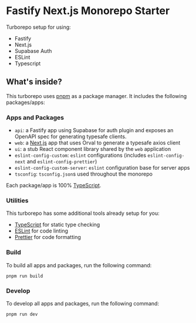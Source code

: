 # Fastify Next.js Monorepo Starter

Turborepo setup for using:
- Fastify
- Next.js
- Supabase Auth
- ESLint
- Typescript

## What's inside?

This turborepo uses [pnpm](https://pnpm.io) as a package manager. It includes the following packages/apps:

### Apps and Packages

- `api`: a Fastify app using Supabase for auth plugin and exposes an OpenAPI spec for generating typesafe clients.
- `web`: a [Next.js](https://nextjs.org/) app that uses Orval to generate a typesafe axios client
- `ui`: a stub React component library shared by the `web` application
- `eslint-config-custom`: `eslint` configurations (includes `eslint-config-next` and `eslint-config-prettier`)
- `eslint-config-custom-server`: `eslint` configuration base for server apps
- `tsconfig`: `tsconfig.json`s used throughout the monorepo


Each package/app is 100% [TypeScript](https://www.typescriptlang.org/).

### Utilities

This turborepo has some additional tools already setup for you:

- [TypeScript](https://www.typescriptlang.org/) for static type checking
- [ESLint](https://eslint.org/) for code linting
- [Prettier](https://prettier.io) for code formatting

### Build

To build all apps and packages, run the following command:

```
pnpm run build
```

### Develop

To develop all apps and packages, run the following command:

```
pnpm run dev
```
